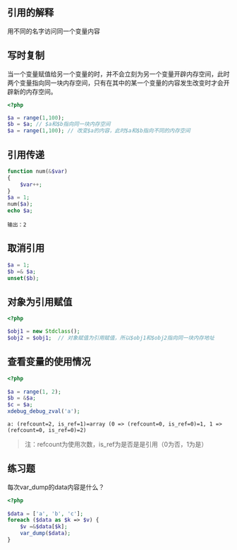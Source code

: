 ## 引用的解释

用不同的名字访问同一个变量内容



## 写时复制

当一个变量赋值给另一个变量的时，并不会立刻为另一个变量开辟内存空间，此时两个变量指向同一块内存空间，只有在其中的某一个变量的内容发生改变时才会开辟新的内存空间。

```php
<?php

$a = range(1,100);
$b = $a; // $a和$b指向同一块内存空间
$a = range(1,100); // 改变$a的内容，此时$a和$b指向不同的内存空间
```



## 引用传递

```php
function num(&$var)
{
    $var++;
}
$a = 1;
num($a);
echo $a;
```

```
输出：2
```



## 取消引用

```php
$a = 1;
$b =& $a;
unset($b);
```



## 对象为引用赋值

```php
<?php

$obj1 = new Stdclass();
$obj2 = $obj1;  // 对象赋值为引用赋值，所以$obj1和$obj2指向同一块内存地址

```



## 查看变量的使用情况

```php
<?php
    
$a = range(1, 2);
$b = &$a;
$c = $a;
xdebug_debug_zval('a');

```

```
a: (refcount=2, is_ref=1)=array (0 => (refcount=0, is_ref=0)=1, 1 => (refcount=0, is_ref=0)=2)
```

> 注：refcount为使用次数，is_ref为是否是是引用（0为否，1为是）



## 练习题

每次var_dump的data内容是什么？

```php
<?php
    
$data = ['a', 'b', 'c'];
foreach ($data as $k => $v) {
    $v =&$data[$k];
    var_dump($data);
}

```



